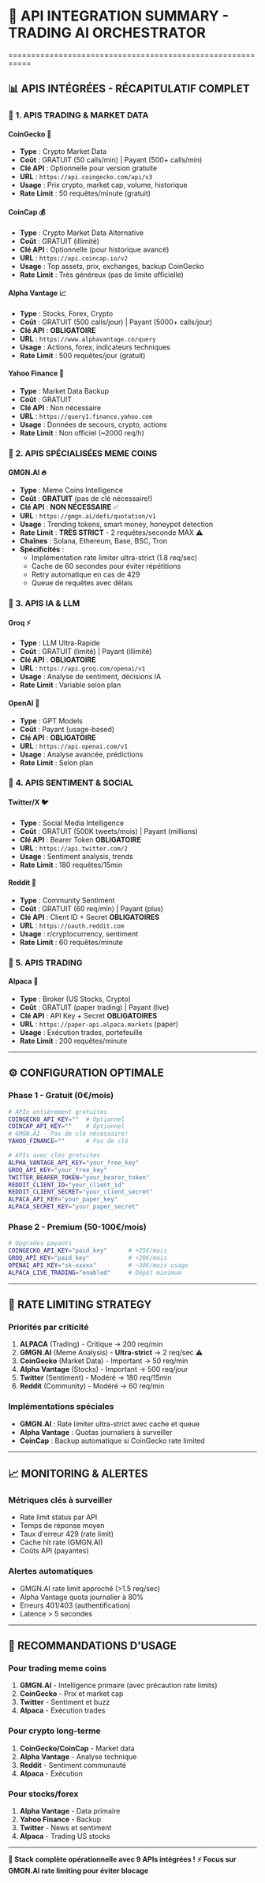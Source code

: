 # 🚀 API INTEGRATION SUMMARY - TRADING AI ORCHESTRATOR
===========================================================

## 📊 **APIS INTÉGRÉES - RÉCAPITULATIF COMPLET**

### 🔑 **1. APIS TRADING & MARKET DATA**

#### **CoinGecko** 🦎
- **Type** : Crypto Market Data
- **Coût** : GRATUIT (50 calls/min) | Payant (500+ calls/min)
- **Clé API** : Optionnelle pour version gratuite
- **URL** : `https://api.coingecko.com/api/v3`
- **Usage** : Prix crypto, market cap, volume, historique
- **Rate Limit** : 50 requêtes/minute (gratuit)

#### **CoinCap** 💰
- **Type** : Crypto Market Data Alternative
- **Coût** : GRATUIT (illimité)
- **Clé API** : Optionnelle (pour historique avancé)
- **URL** : `https://api.coincap.io/v2`
- **Usage** : Top assets, prix, exchanges, backup CoinGecko
- **Rate Limit** : Très généreux (pas de limite officielle)

#### **Alpha Vantage** 📈
- **Type** : Stocks, Forex, Crypto
- **Coût** : GRATUIT (500 calls/jour) | Payant (5000+ calls/jour)
- **Clé API** : **OBLIGATOIRE**
- **URL** : `https://www.alphavantage.co/query`
- **Usage** : Actions, forex, indicateurs techniques
- **Rate Limit** : 500 requêtes/jour (gratuit)

#### **Yahoo Finance** 🏦
- **Type** : Market Data Backup
- **Coût** : GRATUIT
- **Clé API** : Non nécessaire
- **URL** : `https://query1.finance.yahoo.com`
- **Usage** : Données de secours, crypto, actions
- **Rate Limit** : Non officiel (~2000 req/h)

### 🎪 **2. APIS SPÉCIALISÉES MEME COINS**

#### **GMGN.AI** 🔥
- **Type** : Meme Coins Intelligence
- **Coût** : **GRATUIT** (pas de clé nécessaire!)
- **Clé API** : **NON NÉCESSAIRE** ✅
- **URL** : `https://gmgn.ai/defi/quotation/v1`
- **Usage** : Trending tokens, smart money, honeypot detection
- **Rate Limit** : **TRÈS STRICT** - 2 requêtes/seconde MAX ⚠️
- **Chaînes** : Solana, Ethereum, Base, BSC, Tron
- **Spécificités** :
  - Implémentation rate limiter ultra-strict (1.8 req/sec)
  - Cache de 60 secondes pour éviter répétitions
  - Retry automatique en cas de 429
  - Queue de requêtes avec délais

### 🤖 **3. APIS IA & LLM**

#### **Groq** ⚡
- **Type** : LLM Ultra-Rapide
- **Coût** : GRATUIT (limité) | Payant (illimité)
- **Clé API** : **OBLIGATOIRE**
- **URL** : `https://api.groq.com/openai/v1`
- **Usage** : Analyse de sentiment, décisions IA
- **Rate Limit** : Variable selon plan

#### **OpenAI** 🧠
- **Type** : GPT Models
- **Coût** : Payant (usage-based)
- **Clé API** : **OBLIGATOIRE**
- **URL** : `https://api.openai.com/v1`
- **Usage** : Analyse avancée, prédictions
- **Rate Limit** : Selon plan

### 📱 **4. APIS SENTIMENT & SOCIAL**

#### **Twitter/X** 🐦
- **Type** : Social Media Intelligence
- **Coût** : GRATUIT (500K tweets/mois) | Payant (millions)
- **Clé API** : Bearer Token **OBLIGATOIRE**
- **URL** : `https://api.twitter.com/2`
- **Usage** : Sentiment analysis, trends
- **Rate Limit** : 180 requêtes/15min

#### **Reddit** 👥
- **Type** : Community Sentiment
- **Coût** : GRATUIT (60 req/min) | Payant (plus)
- **Clé API** : Client ID + Secret **OBLIGATOIRES**
- **URL** : `https://oauth.reddit.com`
- **Usage** : r/cryptocurrency, sentiment
- **Rate Limit** : 60 requêtes/minute

### 💼 **5. APIS TRADING**

#### **Alpaca** 🦙
- **Type** : Broker (US Stocks, Crypto)
- **Coût** : GRATUIT (paper trading) | Payant (live)
- **Clé API** : API Key + Secret **OBLIGATOIRES**
- **URL** : `https://paper-api.alpaca.markets` (paper)
- **Usage** : Exécution trades, portefeuille
- **Rate Limit** : 200 requêtes/minute

---

## ⚙️ **CONFIGURATION OPTIMALE**

### **Phase 1 - Gratuit (0€/mois)**
```bash
# APIs entièrement gratuites
COINGECKO_API_KEY=""  # Optionnel
COINCAP_API_KEY=""    # Optionnel  
# GMGN.AI - Pas de clé nécessaire!
YAHOO_FINANCE=""      # Pas de clé

# APIs avec clés gratuites
ALPHA_VANTAGE_API_KEY="your_free_key"
GROQ_API_KEY="your_free_key"
TWITTER_BEARER_TOKEN="your_bearer_token"
REDDIT_CLIENT_ID="your_client_id"
REDDIT_CLIENT_SECRET="your_client_secret"
ALPACA_API_KEY="your_paper_key"
ALPACA_SECRET_KEY="your_paper_secret"
```

### **Phase 2 - Premium (50-100€/mois)**
```bash
# Upgrades payants
COINGECKO_API_KEY="paid_key"      # +25€/mois
GROQ_API_KEY="paid_key"           # +20€/mois
OPENAI_API_KEY="sk-xxxxx"         # ~30€/mois usage
ALPACA_LIVE_TRADING="enabled"     # Dépôt minimum
```

---

## 🚦 **RATE LIMITING STRATEGY**

### **Priorités par criticité**
1. **ALPACA** (Trading) - Critique → 200 req/min
2. **GMGN.AI** (Meme Analysis) - **Ultra-strict** → 2 req/sec ⚠️
3. **CoinGecko** (Market Data) - Important → 50 req/min
4. **Alpha Vantage** (Stocks) - Important → 500 req/jour
5. **Twitter** (Sentiment) - Modéré → 180 req/15min
6. **Reddit** (Community) - Modéré → 60 req/min

### **Implémentations spéciales**
- **GMGN.AI** : Rate limiter ultra-strict avec cache et queue
- **Alpha Vantage** : Quotas journaliers à surveiller
- **CoinCap** : Backup automatique si CoinGecko rate limited

---

## 📈 **MONITORING & ALERTES**

### **Métriques clés à surveiller**
- Rate limit status par API
- Temps de réponse moyen
- Taux d'erreur 429 (rate limit)
- Cache hit rate (GMGN.AI)
- Coûts API (payantes)

### **Alertes automatiques**
- GMGN.AI rate limit approché (>1.5 req/sec)
- Alpha Vantage quota journalier à 80%
- Erreurs 401/403 (authentification)
- Latence > 5 secondes

---

## 🎯 **RECOMMANDATIONS D'USAGE**

### **Pour trading meme coins**
1. **GMGN.AI** - Intelligence primaire (avec précaution rate limits)
2. **CoinGecko** - Prix et market cap
3. **Twitter** - Sentiment et buzz
4. **Alpaca** - Exécution trades

### **Pour crypto long-terme**
1. **CoinGecko/CoinCap** - Market data
2. **Alpha Vantage** - Analyse technique
3. **Reddit** - Sentiment communauté
4. **Alpaca** - Exécution

### **Pour stocks/forex**
1. **Alpha Vantage** - Data primaire
2. **Yahoo Finance** - Backup
3. **Twitter** - News et sentiment
4. **Alpaca** - Trading US stocks

---

**🎉 Stack complète opérationnelle avec 9 APIs intégrées !**
**⚡ Focus sur GMGN.AI rate limiting pour éviter blocage** 